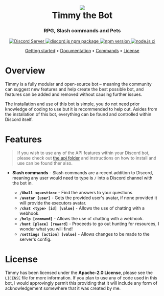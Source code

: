 <h1 align="center">
  <a href="https://github.com/c0reme/timmybot/tree/main/"><img src="https://imgur.com/XXRgacF.png"></a>
    <br>
    Timmy the Bot
    <br>
</h1>

<h3 align="center">RPG, Slash commands and Pets</h4>

<p align="center">
    <a href="https://discord.gg/5QWKTsy">
        <img src="https://discordapp.com/api/guilds/714149680610803813/widget.png?style=shield" alt="Discord Server">
    </a>
    <a href="https://github.com/discordjs">
        <img src="https://img.shields.io/badge/discord.js-v12.0.0--dev-blue.svg?logo=npm" alt="discord.js npm package">
    </a>
    <a href="https://nodejs.org/en/">
        <img src="https://img.shields.io/badge/node.js-v14.17.0-blue?logo=node.js" alt="npm version">
    </a>
    <a href="https://github.com/c0reme/timmybot/actions/workflows/node.js.yml">
        <img src="https://github.com/c0reme/timmybot/actions/workflows/node.js.yml/badge.svg" alt="node.js ci">
    </a>
</p>

<p align="center">
  <a href="https://docs.timmyshiba.xyz/getting-started/guide">Getting started</a>
  •
  <a href="https://docs.timmyshiba.xyz">Documentation</a>
  •
  <a href="https://docs.timmyshiba.xyz/getting-started/commands">Commands</a>
  •
  <a href="#license">License</a>
</p>


# Overview
Timmy is a fully modular and open-source bot – meaning the community can suggest new features and help create the best possible bot, and features can be added and removed without causing further issues.

The installation and use of this bot is simple, you do not need prior knowledge of coding to use but it is recommended to help out. Asides from the installation of this bot, everything can be found and controlled within Discord itself.

# Features
> If you wish to use any of the API features within your Discord bot, please check out [the api folder](/src/api) and instructions on how to install and use can be found ther also.
* **Slash commands** - Slash commands are a recent addition to Discord, meaning any user would need to type is `/` into a Discord channel with the bot in.

  * **`/8ball <question>`** - Find the answers to your questions.
  * **`/avatar [user]`** - Gets the provided user's avatar, if none provided it will provide the executors avatar.
  * **`/chat <type> [id] [value]`** - Allows the use of chatting with a webhook.
  * **`/help [command]`** - Allows the use of chatting with a webhook.
  * **`/hunt [place] [reward]`** - Proceeds to go out hunting for resources, I wonder what you will find!
  * **`/settings [action] [value]`** - Allows changes to be made to the server's config.

# License
Timmy has been licensed under the **Apache-2.0 License**, please see the `LICENSE` file for more information. If you plan to use any of code used in this bot, I would approvingly permit this providing that it will include any form of acknowledgement somewhere that it was created by me.
